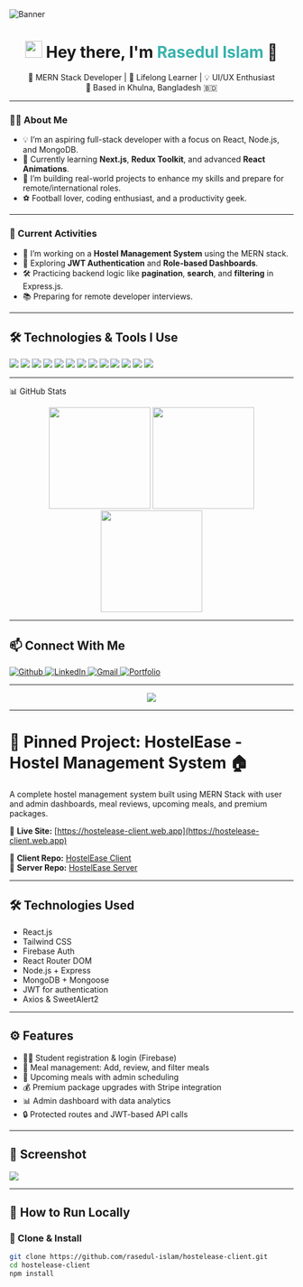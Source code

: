 <!-- Banner Image -->
<img src="https://i.ibb.co.com/67kLMPpV/BLack-Minimalist-Corporate-Staff-Identity-Linked-In-Banner.png" alt="Banner" style="max-width: 100%; height: auto;" />

<h1 align="center">
  <img src="https://emojis.slackmojis.com/emojis/images/1531849430/4246/blob-sunglasses.gif" width="30"/>
  Hey there, I'm <span style="color:#38b2ac;">Rasedul Islam</span> 👋
</h1>

<p align="center">
  🚀 MERN Stack Developer | 🧠 Lifelong Learner | 💡 UI/UX Enthusiast <br/>
  📍 Based in Khulna, Bangladesh 🇧🇩
</p>

---

### 👨‍💻 About Me

- 💡 I’m an aspiring full-stack developer with a focus on React, Node.js, and MongoDB.
- 🌱 Currently learning **Next.js**, **Redux Toolkit**, and advanced **React Animations**.
- 💼 I’m building real-world projects to enhance my skills and prepare for remote/international roles.
- ⚽ Football lover, coding enthusiast, and a productivity geek.

---

### 🚀 Current Activities

- 🔭 I’m working on a **Hostel Management System** using the MERN stack.
- 🧠 Exploring **JWT Authentication** and **Role-based Dashboards**.
- 🛠 Practicing backend logic like **pagination**, **search**, and **filtering** in Express.js.
- 📚 Preparing for remote developer interviews.

---

## 🛠️ Technologies & Tools I Use

<p align="left">
  <img src="https://img.shields.io/badge/-React-45b8d8?style=flat-square&logo=react&logoColor=white" />
  <img src="https://img.shields.io/badge/-Next.js-black?style=flat-square&logo=next.js&logoColor=white" />
  <img src="https://img.shields.io/badge/-JavaScript-f7df1e?style=flat-square&logo=javascript&logoColor=black" />
  <img src="https://img.shields.io/badge/-HTML5-e34f26?style=flat-square&logo=html5&logoColor=white" />
  <img src="https://img.shields.io/badge/-CSS3-1572b6?style=flat-square&logo=css3&logoColor=white" />
  <img src="https://img.shields.io/badge/-Tailwind_CSS-38b2ac?style=flat-square&logo=tailwind-css&logoColor=white" />
  <img src="https://img.shields.io/badge/-Node.js-339933?style=flat-square&logo=node.js&logoColor=white" />
  <img src="https://img.shields.io/badge/-Express.js-000000?style=flat-square&logo=express&logoColor=white" />
  <img src="https://img.shields.io/badge/-MongoDB-13aa52?style=flat-square&logo=mongodb&logoColor=white" />
  <img src="https://img.shields.io/badge/-Firebase-FFCA28?style=flat-square&logo=firebase&logoColor=black" />
  <img src="https://img.shields.io/badge/-Figma-F24E1E?style=flat-square&logo=figma&logoColor=white" />
  <img src="https://img.shields.io/badge/-Git-F05032?style=flat-square&logo=git&logoColor=white" />
  <img src="https://img.shields.io/badge/-VS%20Code-007ACC?style=flat-square&logo=visual-studio-code&logoColor=white" />
</p>

---

📊 GitHub Stats
<div align="center"> <!-- GitHub Stats --> <img height="180em" src="https://github-readme-stats.vercel.app/api?username=rasedul-islam-dev&show_icons=true&theme=nightowl&hide_border=true&count_private=true" /> <!-- GitHub Streak --> <img height="180em" src="https://github-readme-streak-stats.herokuapp.com/?user=rasedul-islam-dev&theme=nightowl&hide_border=true" /> <!-- Top Languages --> <img height="180em" src="https://github-readme-stats.vercel.app/api/top-langs/?username=rasedul-islam-dev&layout=compact&theme=nightowl&hide_border=true&langs_count=8" /> </div>



---

## 📫 Connect With Me

<p align="left">
  <a href="https://github.com/skrased2006" target="_blank">
    <img alt="Github" src="https://img.shields.io/badge/GitHub-181717.svg?&style=for-the-badge&logo=github&logoColor=white" />
  </a>

  <a href="https://www.linkedin.com/in/shaikh-rasedul-islam-284512377" target="_blank">
    <img alt="LinkedIn" src="https://img.shields.io/badge/linkedin-0A66C2.svg?&style=for-the-badge&logo=linkedin&logoColor=white" />
  </a>

  <a href="mailto:sk2006rased@email.com" target="_blank">
    <img alt="Gmail" src="https://img.shields.io/badge/Gmail-EA4335?&style=for-the-badge&logo=gmail&logoColor=white" />
  </a>

  <a href="https://rasedulislam.netlify.app/" target="_blank">
    <img alt="Portfolio" src="https://img.shields.io/badge/My_Portfolio-000000?style=for-the-badge&logo=firefox&logoColor=white" />
  </a>
</p>

---

<p align="center">
  <img src="https://readme-typing-svg.herokuapp.com/?lines=Thanks+for+visiting+my+profile!;Happy+Coding!&center=true&width=380&height=45" />
</p>

---

# 📌 Pinned Project: HostelEase - Hostel Management System 🏠

A complete hostel management system built using MERN Stack with user and admin dashboards, meal reviews, upcoming meals, and premium packages.

🔗 **Live Site:** [https://hostelease-client.web.app](https://hostelease-client.web.app)

🔗 **Client Repo:** [HostelEase Client](https://github.com/rasedul-islam/hostelease-client)  
🔗 **Server Repo:** [HostelEase Server](https://github.com/rasedul-islam/hostelease-server)

---

## 🛠️ Technologies Used

- React.js
- Tailwind CSS
- Firebase Auth
- React Router DOM
- Node.js + Express
- MongoDB + Mongoose
- JWT for authentication
- Axios & SweetAlert2

---

## ⚙️ Features

- 👨‍🎓 Student registration & login (Firebase)
- 🥘 Meal management: Add, review, and filter meals
- 📅 Upcoming meals with admin scheduling
- 💰 Premium package upgrades with Stripe integration
- 📊 Admin dashboard with data analytics
- 🔒 Protected routes and JWT-based API calls

---

## 📸 Screenshot

<img src='https://i.ibb.co.com/FLwGT1Cz/Whats-App-Image-2025-08-04-at-22-57-13-5fc542bf.jpg' />

---

## 🔧 How to Run Locally

### 🔹 Clone & Install

```bash
git clone https://github.com/rasedul-islam/hostelease-client.git
cd hostelease-client
npm install


